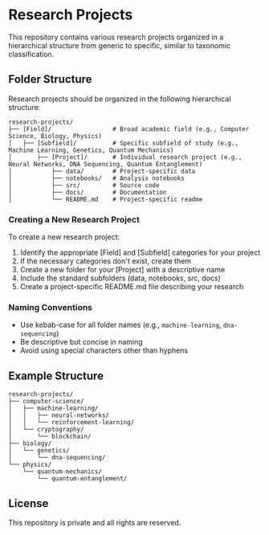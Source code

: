 # Research Projects

This repository contains various research projects organized in a hierarchical structure from generic to specific, similar to taxonomic classification.

## Folder Structure

Research projects should be organized in the following hierarchical structure:

```
research-projects/
├── [Field]/                 # Broad academic field (e.g., Computer Science, Biology, Physics)
│   ├── [Subfield]/          # Specific subfield of study (e.g., Machine Learning, Genetics, Quantum Mechanics)
│       ├── [Project]/       # Individual research project (e.g., Neural Networks, DNA Sequencing, Quantum Entanglement)
│           ├── data/        # Project-specific data
│           ├── notebooks/   # Analysis notebooks
│           ├── src/         # Source code
│           ├── docs/        # Documentation
│           └── README.md    # Project-specific readme
```

### Creating a New Research Project

To create a new research project:

1. Identify the appropriate [Field] and [Subfield] categories for your project
2. If the necessary categories don't exist, create them
3. Create a new folder for your [Project] with a descriptive name
4. Include the standard subfolders (data, notebooks, src, docs)
5. Create a project-specific README.md file describing your research

### Naming Conventions

- Use kebab-case for all folder names (e.g., `machine-learning`, `dna-sequencing`)
- Be descriptive but concise in naming
- Avoid using special characters other than hyphens

## Example Structure

```
research-projects/
├── computer-science/
│   ├── machine-learning/
│   │   ├── neural-networks/
│   │   └── reinforcement-learning/
│   └── cryptography/
│       └── blockchain/
├── biology/
│   └── genetics/
│       └── dna-sequencing/
└── physics/
    └── quantum-mechanics/
        └── quantum-entanglement/
```

## License

This repository is private and all rights are reserved. 

